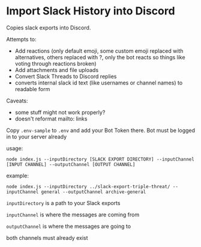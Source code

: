 Import Slack History into Discord
==

Copies slack exports into Discord.

Attempts to:

* Add reactions (only default emoji, some custom emoji replaced with alternatives, others replaced with ?, only the bot reacts so things like voting through reactions broken)
* Add attachments and file uploads
* Convert Slack Threads to Discord replies
* converts internal slack id text (like usernames or channel names) to readable form

Caveats:
* some stuff might not work properly?
* doesn't reformat mailto: links

Copy `.env-sample` to `.env` and add your Bot Token there. Bot must be logged in to your server already


usage:

    node index.js --inputDirectory [SLACK EXPORT DIRECTORY] --inputChannel [INPUT CHANNEL] --outputChannel [OUTPUT CHANNEL]

example:

    node index.js --inputDirectory ../slack-export-triple-threat/ --inputChannel general --outputChannel archive-general

`inputDirectory` is a path to your Slack exports

`inputChannel` is where the messages are coming from

`outputChannel` is where the messages are going to

both channels must already exist



